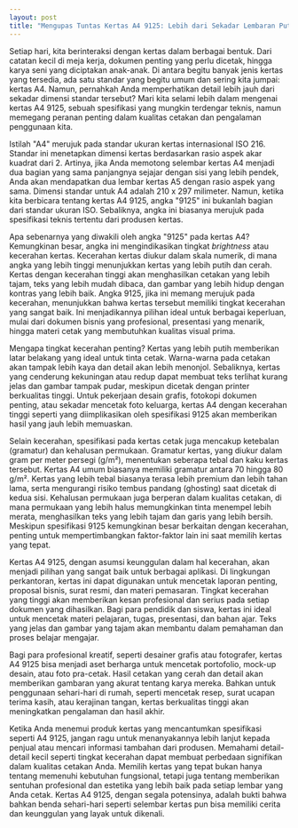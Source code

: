```yaml
---
layout: post
title: "Mengupas Tuntas Kertas A4 9125: Lebih dari Sekadar Lembaran Putih"
---
```


Setiap hari, kita berinteraksi dengan kertas dalam berbagai bentuk. Dari catatan kecil di meja kerja, dokumen penting yang perlu dicetak, hingga karya seni yang diciptakan anak-anak. Di antara begitu banyak jenis kertas yang tersedia, ada satu standar yang begitu umum dan sering kita jumpai: kertas A4. Namun, pernahkah Anda memperhatikan detail lebih jauh dari sekadar dimensi standar tersebut? Mari kita selami lebih dalam mengenai kertas A4 9125, sebuah spesifikasi yang mungkin terdengar teknis, namun memegang peranan penting dalam kualitas cetakan dan pengalaman penggunaan kita.

Istilah "A4" merujuk pada standar ukuran kertas internasional ISO 216. Standar ini menetapkan dimensi kertas berdasarkan rasio aspek akar kuadrat dari 2. Artinya, jika Anda memotong selembar kertas A4 menjadi dua bagian yang sama panjangnya sejajar dengan sisi yang lebih pendek, Anda akan mendapatkan dua lembar kertas A5 dengan rasio aspek yang sama. Dimensi standar untuk A4 adalah 210 x 297 milimeter. Namun, ketika kita berbicara tentang kertas A4 9125, angka "9125" ini bukanlah bagian dari standar ukuran ISO. Sebaliknya, angka ini biasanya merujuk pada spesifikasi teknis tertentu dari produsen kertas.

Apa sebenarnya yang diwakili oleh angka "9125" pada kertas A4? Kemungkinan besar, angka ini mengindikasikan tingkat *brightness* atau kecerahan kertas. Kecerahan kertas diukur dalam skala numerik, di mana angka yang lebih tinggi menunjukkan kertas yang lebih putih dan cerah. Kertas dengan kecerahan tinggi akan menghasilkan cetakan yang lebih tajam, teks yang lebih mudah dibaca, dan gambar yang lebih hidup dengan kontras yang lebih baik. Angka 9125, jika ini memang merujuk pada kecerahan, menunjukkan bahwa kertas tersebut memiliki tingkat kecerahan yang sangat baik. Ini menjadikannya pilihan ideal untuk berbagai keperluan, mulai dari dokumen bisnis yang profesional, presentasi yang menarik, hingga materi cetak yang membutuhkan kualitas visual prima.

Mengapa tingkat kecerahan penting? Kertas yang lebih putih memberikan latar belakang yang ideal untuk tinta cetak. Warna-warna pada cetakan akan tampak lebih kaya dan detail akan lebih menonjol. Sebaliknya, kertas yang cenderung kekuningan atau redup dapat membuat teks terlihat kurang jelas dan gambar tampak pudar, meskipun dicetak dengan printer berkualitas tinggi. Untuk pekerjaan desain grafis, fotokopi dokumen penting, atau sekadar mencetak foto keluarga, kertas A4 dengan kecerahan tinggi seperti yang diimplikasikan oleh spesifikasi 9125 akan memberikan hasil yang jauh lebih memuaskan.

Selain kecerahan, spesifikasi pada kertas cetak juga mencakup ketebalan (gramatur) dan kehalusan permukaan. Gramatur kertas, yang diukur dalam gram per meter persegi (g/m²), menentukan seberapa tebal dan kaku kertas tersebut. Kertas A4 umum biasanya memiliki gramatur antara 70 hingga 80 g/m². Kertas yang lebih tebal biasanya terasa lebih premium dan lebih tahan lama, serta mengurangi risiko tembus pandang (ghosting) saat dicetak di kedua sisi. Kehalusan permukaan juga berperan dalam kualitas cetakan, di mana permukaan yang lebih halus memungkinkan tinta menempel lebih merata, menghasilkan teks yang lebih tajam dan garis yang lebih bersih. Meskipun spesifikasi 9125 kemungkinan besar berkaitan dengan kecerahan, penting untuk mempertimbangkan faktor-faktor lain ini saat memilih kertas yang tepat.

Kertas A4 9125, dengan asumsi keunggulan dalam hal kecerahan, akan menjadi pilihan yang sangat baik untuk berbagai aplikasi. Di lingkungan perkantoran, kertas ini dapat digunakan untuk mencetak laporan penting, proposal bisnis, surat resmi, dan materi pemasaran. Tingkat kecerahan yang tinggi akan memberikan kesan profesional dan serius pada setiap dokumen yang dihasilkan. Bagi para pendidik dan siswa, kertas ini ideal untuk mencetak materi pelajaran, tugas, presentasi, dan bahan ajar. Teks yang jelas dan gambar yang tajam akan membantu dalam pemahaman dan proses belajar mengajar.

Bagi para profesional kreatif, seperti desainer grafis atau fotografer, kertas A4 9125 bisa menjadi aset berharga untuk mencetak portofolio, mock-up desain, atau foto pra-cetak. Hasil cetakan yang cerah dan detail akan memberikan gambaran yang akurat tentang karya mereka. Bahkan untuk penggunaan sehari-hari di rumah, seperti mencetak resep, surat ucapan terima kasih, atau kerajinan tangan, kertas berkualitas tinggi akan meningkatkan pengalaman dan hasil akhir.

Ketika Anda menemui produk kertas yang mencantumkan spesifikasi seperti A4 9125, jangan ragu untuk menanyakannya lebih lanjut kepada penjual atau mencari informasi tambahan dari produsen. Memahami detail-detail kecil seperti tingkat kecerahan dapat membuat perbedaan signifikan dalam kualitas cetakan Anda. Memilih kertas yang tepat bukan hanya tentang memenuhi kebutuhan fungsional, tetapi juga tentang memberikan sentuhan profesional dan estetika yang lebih baik pada setiap lembar yang Anda cetak. Kertas A4 9125, dengan segala potensinya, adalah bukti bahwa bahkan benda sehari-hari seperti selembar kertas pun bisa memiliki cerita dan keunggulan yang layak untuk dikenali.
